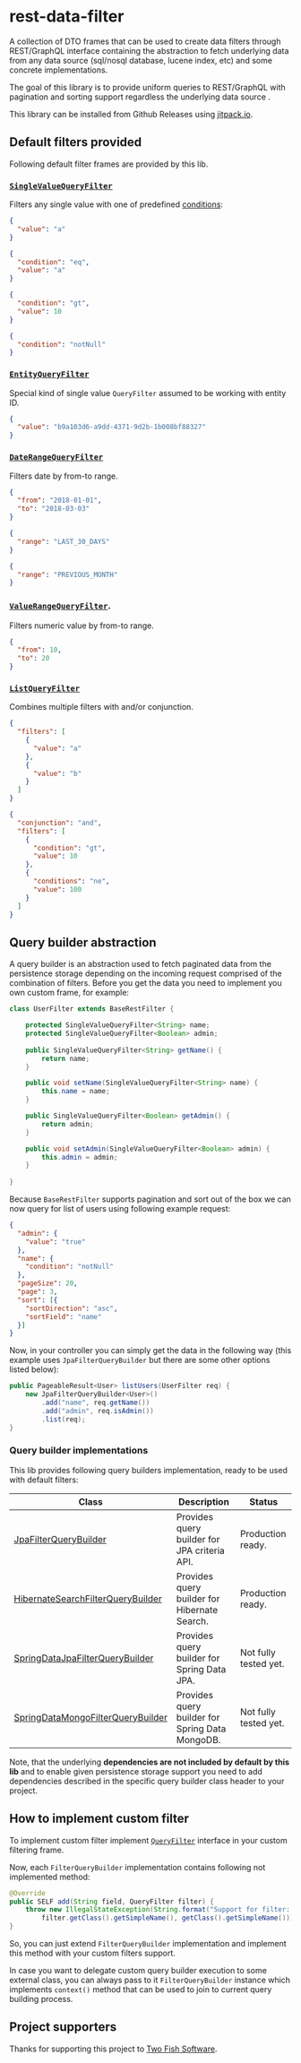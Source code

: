 # rest-data-filter

A collection of DTO frames that can be used to create data filters through REST/GraphQL interface containing the abstraction to fetch underlying data from any data source (sql/nosql database, lucene index, etc) and some concrete implementations.

The goal of this library is to provide uniform queries to REST/GraphQL with pagination and sorting support regardless the underlying data source .

This library can be installed from Github Releases using [jitpack.io](https://jitpack.io/#l0co/rest-data-filter).

## Default filters provided

Following default filter frames are provided by this lib.

### [`SingleValueQueryFilter`](src/main/java/com/lifeinide/rest/filter/filters/SingleValueQueryFilter.java)

Filters any single value with one of predefined [conditions](src/main/java/com/lifeinide/rest/filter/enums/QueryCondition.java):

```json
{
  "value": "a"
}

{
  "condition": "eq",
  "value": "a"
}

{
  "condition": "gt",
  "value": 10
}

{
  "condition": "notNull"
}
``` 

### [`EntityQueryFilter`](src/main/java/com/lifeinide/rest/filter/filters/EntityQueryFilter.java)

Special kind of single value `QueryFilter` assumed to be working with entity ID.

```json
{
  "value": "b9a103d6-a9dd-4371-9d2b-1b008bf88327"
}
``` 

### [`DateRangeQueryFilter`](src/main/java/com/lifeinide/rest/filter/filters/DateRangeQueryFilter.java) 

Filters date by from-to range.

```json
{
  "from": "2018-01-01",
  "to": "2018-03-03"
}

{
  "range": "LAST_30_DAYS"
}

{
  "range": "PREVIOUS_MONTH"
}
``` 

### [`ValueRangeQueryFilter`](src/main/java/com/lifeinide/rest/filter/filters/ValueRangeQueryFilter.java).

Filters numeric value by from-to range.

```json
{
  "from": 10,
  "to": 20
}
``` 

### [`ListQueryFilter`](src/main/java/com/lifeinide/rest/filter/filters/ListQueryFilter.java)

Combines multiple filters with and/or conjunction.

```json
{
  "filters": [
    {
      "value": "a"
    },
    {
      "value": "b"
    }
  ]
}

{
  "conjunction": "and",
  "filters": [
    {
      "condition": "gt",
      "value": 10
    },
    {
      "conditions": "ne",
      "value": 100
    }
  ]
}
```

## Query builder abstraction

A query builder is an abstraction used to fetch paginated data from the persistence storage depending on the incoming request comprised of the combination of filters. Before you get the data you need to implement you own custom frame, for example:

```java
class UserFilter extends BaseRestFilter {

	protected SingleValueQueryFilter<String> name;
	protected SingleValueQueryFilter<Boolean> admin;
  
	public SingleValueQueryFilter<String> getName() {
		return name;
	}

	public void setName(SingleValueQueryFilter<String> name) {
		this.name = name;
	}

	public SingleValueQueryFilter<Boolean> getAdmin() {
		return admin;
	}

	public void setAdmin(SingleValueQueryFilter<Boolean> admin) {
		this.admin = admin;
	}
	
}
```

Because `BaseRestFilter` supports pagination and sort out of the box we can now query for list of users using following example request:

```json
{
  "admin": {
    "value": "true"
  },
  "name": {
    "condition": "notNull"
  },
  "pageSize": 20,
  "page": 3,
  "sort": [{
  	"sortDirection": "asc",
  	"sortField": "name"
  }]
}
```

Now, in your controller you can simply get the data in the following way (this example uses `JpaFilterQueryBuilder` but there are some other options listed below):

```java
public PageableResult<User> listUsers(UserFilter req) {
	new JpaFilterQueryBuilder<User>()
		.add("name", req.getName())
		.add("admin", req.isAdmin())
		.list(req);
}
```

### Query builder implementations

This lib provides following query builders implementation, ready to be used with default filters:

| Class | Description | Status |
|------------------------------------------------------------------------------------------------------------------------------------|-------------------------------------------------|-------------------|
| [JpaFilterQueryBuilder](src/main/java/com/lifeinide/rest/filter/impl/jpa/JpaFilterQueryBuilder.java) | Provides query builder for JPA criteria API. | Production ready. |
| [HibernateSearchFilterQueryBuilder](src/main/java/com/lifeinide/rest/filter/impl/hibernate/HibernateSearchFilterQueryBuilder.java) | Provides query builder for Hibernate Search. | Production ready. |
| [SpringDataJpaFilterQueryBuilder](src/main/java/com/lifeinide/rest/filter/impl/spring/SpringDataJpaFilterQueryBuilder.java) | Provides query builder for Spring Data JPA. | Not fully tested yet. |
| [SpringDataMongoFilterQueryBuilder](src/main/java/com/lifeinide/rest/filter/impl/spring/SpringDataMongoFilterQueryBuilder.java) | Provides query builder for Spring Data MongoDB. | Not fully tested yet. |

Note, that the underlying **dependencies are not included by default by this lib** and to enable given persistence storage support you need to add dependencies described in the specific query builder class header to your project.

## How to implement custom filter

To implement custom filter implement [`QueryFilter`](src/main/java/com/lifeinide/rest/filter/intr/QueryFilter.java) interface in your custom filtering frame.

Now, each `FilterQueryBuilder` implementation contains following not implemented method:

```java
@Override
public SELF add(String field, QueryFilter filter) {
	throw new IllegalStateException(String.format("Support for filter: %s in builder: %s is not implemented",
		filter.getClass().getSimpleName(), getClass().getSimpleName()));
}
```

So, you can just extend `FilterQueryBuilder` implementation and implement this method with your custom filters support. 

In case you want to delegate custom query builder execution to some external class, you can always pass to it `FilterQueryBuilder` instance which implements `context()` method that can be used to join to current query building process.

## Project supporters

Thanks for supporting this project to [Two Fish Software](https://twofishsoftware.com/).
